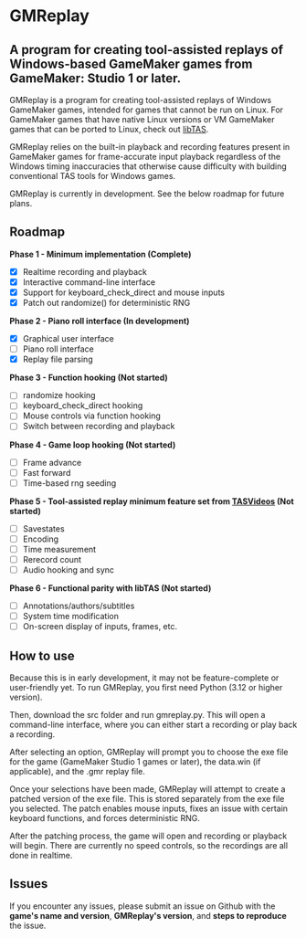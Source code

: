 # GMReplay
## A program for creating tool-assisted replays of Windows-based GameMaker games from GameMaker: Studio 1 or later.

GMReplay is a program for creating tool-assisted replays of Windows GameMaker games, intended for games that cannot be run on Linux. For GameMaker games that have native Linux versions or VM GameMaker games that can be ported to Linux, check out [libTAS](https://github.com/clementgallet/libTAS).

GMReplay relies on the built-in playback and recording features present in GameMaker games for frame-accurate input playback regardless of the Windows timing inaccuracies that otherwise cause difficulty with building conventional TAS tools for Windows games.

GMReplay is currently in development. See the below roadmap for future plans.

## Roadmap
**Phase 1 - Minimum implementation (Complete)**
- [X] Realtime recording and playback
- [X] Interactive command-line interface
- [X] Support for keyboard_check_direct and mouse inputs
- [X] Patch out randomize() for deterministic RNG

**Phase 2 - Piano roll interface (In development)**
- [X] Graphical user interface
- [ ] Piano roll interface
- [X] Replay file parsing

**Phase 3 - Function hooking (Not started)**
- [ ] randomize hooking
- [ ] keyboard_check_direct hooking
- [ ] Mouse controls via function hooking
- [ ] Switch between recording and playback

**Phase 4 - Game loop hooking (Not started)**
- [ ] Frame advance
- [ ] Fast forward
- [ ] Time-based rng seeding

**Phase 5 - Tool-assisted replay minimum feature set from [TASVideos](https://tasvideos.org/Emulatorresources/Requirements) (Not started)**
- [ ] Savestates
- [ ] Encoding
- [ ] Time measurement
- [ ] Rerecord count
- [ ] Audio hooking and sync

**Phase 6 - Functional parity with libTAS (Not started)**
- [ ] Annotations/authors/subtitles
- [ ] System time modification
- [ ] On-screen display of inputs, frames, etc.

## How to use

Because this is in early development, it may not be feature-complete or user-friendly yet. To run GMReplay, you first need Python (3.12 or higher version).

Then, download the src folder and run gmreplay.py. This will open a command-line interface, where you can either start a recording or play back a recording.

After selecting an option, GMReplay will prompt you to choose the exe file for the game (GameMaker Studio 1 games or later), the data.win (if applicable), and the .gmr replay file.

Once your selections have been made, GMReplay will attempt to create a patched version of the exe file. This is stored separately from the exe file you selected. The patch enables mouse inputs, fixes an issue with certain keyboard functions, and forces deterministic RNG.

After the patching process, the game will open and recording or playback will begin. There are currently no speed controls, so the recordings are all done in realtime.

## Issues

If you encounter any issues, please submit an issue on Github with the **game's name and version**, **GMReplay's version**, and **steps to reproduce** the issue.
